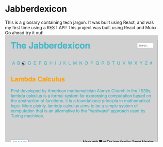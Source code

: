 # Jabberdexicon
This is a glossary containing tech jargon. It was built using React, and was my first time using a REST API! This project was built using React and Mobx. Go ahead try it out!
![](Jabberdexicon.gif)
